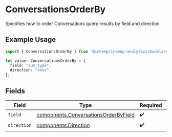 # ConversationsOrderBy

Specifies how to order Conversations query results by field and direction

## Example Usage

```typescript
import { ConversationsOrderBy } from "@inkeep/inkeep-analytics/models/components";

let value: ConversationsOrderBy = {
  field: "sum_type",
  direction: "desc",
};
```

## Fields

| Field                                                                                        | Type                                                                                         | Required                                                                                     | Description                                                                                  |
| -------------------------------------------------------------------------------------------- | -------------------------------------------------------------------------------------------- | -------------------------------------------------------------------------------------------- | -------------------------------------------------------------------------------------------- |
| `field`                                                                                      | [components.ConversationsOrderByField](../../models/components/conversationsorderbyfield.md) | :heavy_check_mark:                                                                           | N/A                                                                                          |
| `direction`                                                                                  | [components.Direction](../../models/components/direction.md)                                 | :heavy_check_mark:                                                                           | N/A                                                                                          |